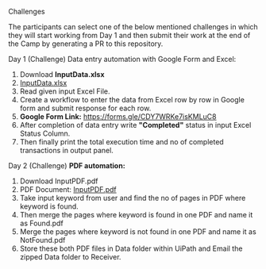 Challenges

The participants can select one of the below mentioned challenges in which they will start working from Day 1 and then submit their work at the end of the Camp by generating a PR to this repository.

Day 1 (Challenge)
Data entry automation with Google Form and Excel:
1. Download **InputData.xlsx**
2. [InputData.xlsx](https://github.com/incubateind/idtcrpaDay2/files/6326484/InputData.xlsx)
3. Read given input Excel File. 
4. Create a workflow to enter the data from Excel row by row in Google form and submit response for each row.
5. **Google Form Link:** https://forms.gle/CDY7WRKe7isKMLuC8
6. After completion of data entry write **"Completed"** status in input Excel Status Column.
7. Then finally print the total execution time and no of completed transactions in output panel.


Day 2 (Challenge)
**PDF automation:** 
1. Download InputPDF.pdf
2. PDF Document: [InputPDF.pdf](https://github.com/incubateind/idtcrpaDay2/files/6326576/InputPDF.pdf)
3. Take input keyword from user and find the no of pages in PDF where keyword is found.
4. Then merge the pages where keyword is found in one PDF and name it as Found.pdf
5. Merge the pages where keyword is not found in one PDF and name it as NotFound.pdf
6. Store these both PDF files in Data folder within UiPath and Email the zipped Data folder to Receiver.



